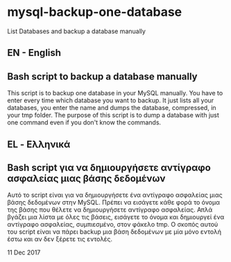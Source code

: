# mysql-backup-one-database
List Databases and backup a database manually 


EN - English
---------------------------------------------------------------------------
Bash script to backup a database manually
---------------------------------------------------------------------------
This script is to backup one database in your MySQL manually.
You have to enter every time which database you want to backup.
It just lists all your databases, you enter the name and dumps the database, compressed, in your tmp folder.
The purpose of this script is to dump a database with just one command even if you don't know the commands.

EL - Ελληνικά
---------------------------------------------------------------------------
Bash script για να δημιουργήσετε αντίγραφο ασφαλείας μιας βάσης δεδομένων
---------------------------------------------------------------------------
Αυτό το script είναι για να δημιουργήσετε ένα αντίγραφο ασφαλείας μιας βάσης δεδομένων στην MySQL.
Πρέπει να εισάγετε κάθε φορά το όνομα της βάσης που θέλετε να δημιουργήσετε αντίγραφο ασφαλείας.
Απλά βγάζει μια λίστα με όλες τις βάσεις, εισάγετε το όνομα και δημιουργεί ένα αντίγραφο ασφαλείας, συμπιεσμένο, στον φάκελο tmp.
Ο σκοπός αυτού του script είναι να πάρει backup μια βάση δεδομένων με μία μόνο εντολή έστω και αν δεν ξέρετε τις εντολές.

11 Dec 2017
